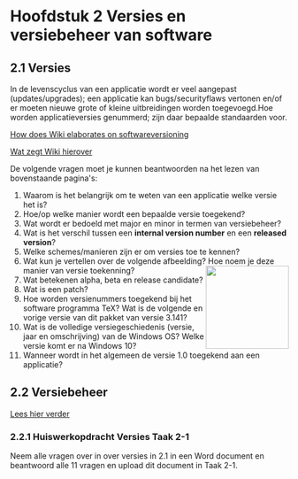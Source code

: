 # Hoofdstuk 2 Versies en versiebeheer van software

## 2.1 Versies

In de levenscyclus van een applicatie wordt er veel aangepast (updates/upgrades); een applicatie kan bugs/securityflaws vertonen en/of er moeten nieuwe grote of kleine uitbreidingen worden toegevoegd.Hoe worden applicatieversies genummerd; zijn daar bepaalde standaarden voor.

[How does Wiki elaborates on softwareversioning](https://en.wikipedia.org/wiki/Software_versioning)

[Wat zegt Wiki hierover](https://nl.wikipedia.org/wiki/Versienummer)

De volgende vragen moet je kunnen beantwoorden na het lezen van bovenstaande pagina's:

1.  Waarom is het belangrijk om te weten van een applicatie welke versie het is?
2. Hoe/op welke manier wordt een bepaalde versie toegekend?
3. Wat wordt er bedoeld met major en minor in termen van versiebeheer?
4. Wat is het verschil tussen een __internal version number__ en een __released version__?
5. Welke schemes/manieren zijn er om versies toe te kennen?
6. Wat kun je vertellen over de volgende afbeelding?
<img width="150" align="right" src="https://upload.wikimedia.org/wikipedia/commons/thumb/0/00/VersionNumbers.svg/125px-VersionNumbers.svg.png"> Hoe noem je deze manier van versie toekenning?
7. Wat betekenen alpha, beta en release candidate?
8. Wat is een patch?
9. Hoe worden versienummers toegekend bij het software programma TeX? Wat is de volgende en vorige versie van dit pakket van versie 3.141?
10. Wat is de volledige versiegeschiedenis (versie, jaar en omschrijving) van de Windows OS? Welke versie komt er na Windows 10?
11. Wanneer wordt in het algemeen de versie 1.0 toegekend aan een applicatie?


## 2.2 Versiebeheer

<a href="https://elo.kw1c.nl/CMS/Studie/811%20ICT-Academie/811%20VakkenInhoud/%5BB.06%20BEH%5D%20Onderhoud%20en%20beheer/Productie/opdrachtenportaal/index.html?file=Hoofdstuk022.md">Lees hier verder</a>

### 2.2.1 Huiswerkopdracht Versies Taak 2-1
 
Neem alle vragen over in over versies in 2.1 in een Word document en beantwoord alle 11 vragen en upload dit document in Taak 2-1.



